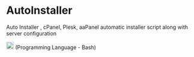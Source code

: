 # AutoInstaller
Auto Installer , cPanel, Plesk, aaPanel automatic installer script along with server configuration
<p><img src="https://cdn-icons-png.flaticon.com/512/919/919837.png" width="20px" height="20px" alt="Bash">  (Programming Language - Bash)</p>
